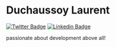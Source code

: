 # Duchaussoy Laurent

[![Twitter Badge](https://img.shields.io/badge/-@m3stash-white?style=flat-square&logo=twitter&logoColor=blue)](https://twitter.com/m3stash)
[![Linkedin Badge](https://img.shields.io/badge/-laurent--duchaussoy-blue?style=flat-square&logo=Linkedin&logoColor=white)](https://fr.linkedin.com/in/laurent-duchaussoy-257b8962/)

<p style="display:flex; align-items:center;">
passionate about development above all!
</p>
